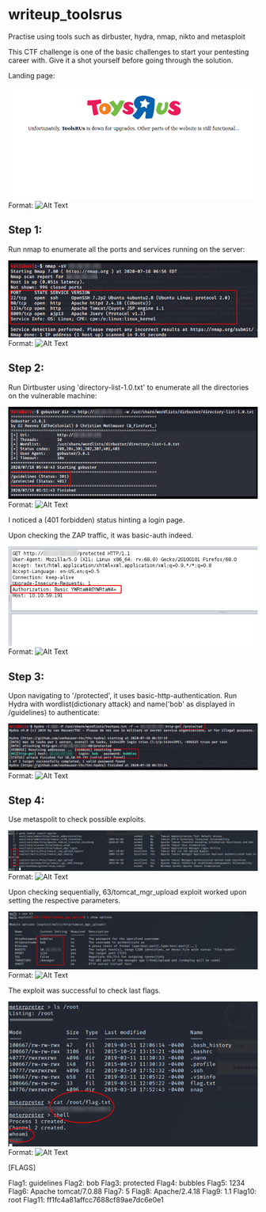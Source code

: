 # writeup_toolsrus

Practise using tools such as dirbuster, hydra, nmap, nikto and metasploit

This CTF challenge is one of the basic challenges to start your pentesting career with. Give it a shot yourself before going through the solution.

Landing page:

![GitHub Logo](/images/landing_page.png)
Format: ![Alt Text](url)

## Step 1:

Run nmap to enumerate all the ports and services running on the server:

![GitHub Logo](/images/nmap.png)
Format: ![Alt Text](url)

## Step 2:

Run Dirtbuster using 'directory-list-1.0.txt' to enumerate all the directories on the vulnerable machine:

![GitHub Logo](/images/dirbuster.png)
Format: ![Alt Text](url)

I noticed a (401 forbidden) status hinting a login page.

Upon checking the ZAP traffic, it was basic-auth indeed.

![GitHub Logo](/images/basic_auth.png)
Format: ![Alt Text](url)

## Step 3:
Upon navigating to '/protected', it uses basic-http-authentication. 
Run Hydra with wordlist(dictionary attack) and name('bob' as displayed in /guidelines) to authenticate:

![GitHub Logo](/images/hydra.png)
Format: ![Alt Text](url)

## Step 4:

Use metaspolit to check possible exploits.

![GitHub Logo](/images/exploits.png)
Format: ![Alt Text](url)

Upon checking sequentially, 63/tomcat_mgr_upload exploit worked upon setting the respective parameters.

![GitHub Logo](/images/set_options.png)
Format: ![Alt Text](url)

The exploit was successful to check last flags.

![GitHub Logo](/images/last_flags.png)
Format: ![Alt Text](url)

[FLAGS]

Flag1: guidelines
Flag2: bob
Flag3: protected
Flag4: bubbles
Flag5: 1234
Flag6: Apache tomcat/7.0.88
Flag7: 5
Flag8: Apache/2.4.18
Flag9: 1.1
Flag10:  root
Flag11: ff1fc4a81affcc7688cf89ae7dc6e0e1
